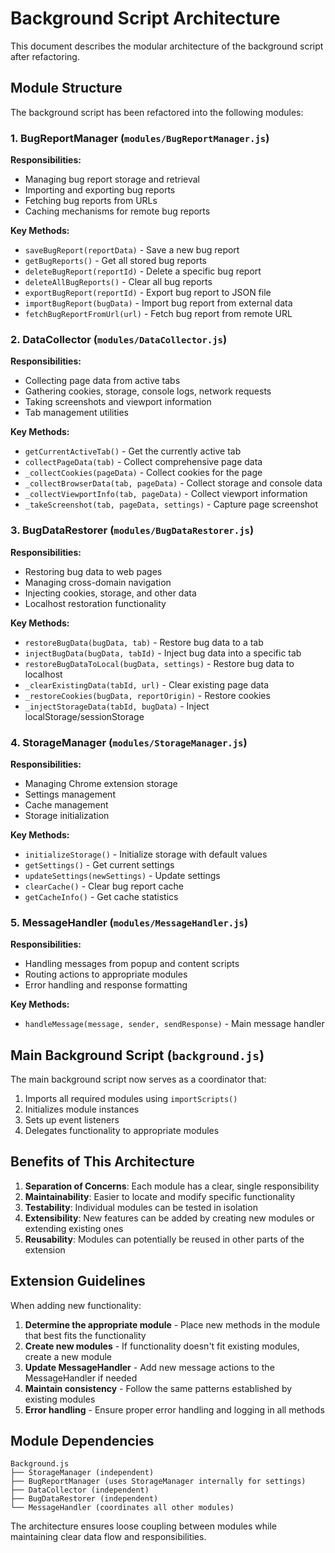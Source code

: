 # Background Script Architecture

This document describes the modular architecture of the background script after refactoring.

## Module Structure

The background script has been refactored into the following modules:

### 1. BugReportManager (`modules/BugReportManager.js`)
**Responsibilities:**
- Managing bug report storage and retrieval
- Importing and exporting bug reports
- Fetching bug reports from URLs
- Caching mechanisms for remote bug reports

**Key Methods:**
- `saveBugReport(reportData)` - Save a new bug report
- `getBugReports()` - Get all stored bug reports
- `deleteBugReport(reportId)` - Delete a specific bug report
- `deleteAllBugReports()` - Clear all bug reports
- `exportBugReport(reportId)` - Export bug report to JSON file
- `importBugReport(bugData)` - Import bug report from external data
- `fetchBugReportFromUrl(url)` - Fetch bug report from remote URL

### 2. DataCollector (`modules/DataCollector.js`)
**Responsibilities:**
- Collecting page data from active tabs
- Gathering cookies, storage, console logs, network requests
- Taking screenshots and viewport information
- Tab management utilities

**Key Methods:**
- `getCurrentActiveTab()` - Get the currently active tab
- `collectPageData(tab)` - Collect comprehensive page data
- `_collectCookies(pageData)` - Collect cookies for the page
- `_collectBrowserData(tab, pageData)` - Collect storage and console data
- `_collectViewportInfo(tab, pageData)` - Collect viewport information
- `_takeScreenshot(tab, pageData, settings)` - Capture page screenshot

### 3. BugDataRestorer (`modules/BugDataRestorer.js`)
**Responsibilities:**
- Restoring bug data to web pages
- Managing cross-domain navigation
- Injecting cookies, storage, and other data
- Localhost restoration functionality

**Key Methods:**
- `restoreBugData(bugData, tab)` - Restore bug data to a tab
- `injectBugData(bugData, tabId)` - Inject bug data into a specific tab
- `restoreBugDataToLocal(bugData, settings)` - Restore bug data to localhost
- `_clearExistingData(tabId, url)` - Clear existing page data
- `_restoreCookies(bugData, reportOrigin)` - Restore cookies
- `_injectStorageData(tabId, bugData)` - Inject localStorage/sessionStorage

### 4. StorageManager (`modules/StorageManager.js`)
**Responsibilities:**
- Managing Chrome extension storage
- Settings management
- Cache management
- Storage initialization

**Key Methods:**
- `initializeStorage()` - Initialize storage with default values
- `getSettings()` - Get current settings
- `updateSettings(newSettings)` - Update settings
- `clearCache()` - Clear bug report cache
- `getCacheInfo()` - Get cache statistics

### 5. MessageHandler (`modules/MessageHandler.js`)
**Responsibilities:**
- Handling messages from popup and content scripts
- Routing actions to appropriate modules
- Error handling and response formatting

**Key Methods:**
- `handleMessage(message, sender, sendResponse)` - Main message handler

## Main Background Script (`background.js`)

The main background script now serves as a coordinator that:
1. Imports all required modules using `importScripts()`
2. Initializes module instances
3. Sets up event listeners
4. Delegates functionality to appropriate modules

## Benefits of This Architecture

1. **Separation of Concerns**: Each module has a clear, single responsibility
2. **Maintainability**: Easier to locate and modify specific functionality
3. **Testability**: Individual modules can be tested in isolation
4. **Extensibility**: New features can be added by creating new modules or extending existing ones
5. **Reusability**: Modules can potentially be reused in other parts of the extension

## Extension Guidelines

When adding new functionality:

1. **Determine the appropriate module** - Place new methods in the module that best fits the functionality
2. **Create new modules** - If functionality doesn't fit existing modules, create a new module
3. **Update MessageHandler** - Add new message actions to the MessageHandler if needed
4. **Maintain consistency** - Follow the same patterns established by existing modules
5. **Error handling** - Ensure proper error handling and logging in all methods

## Module Dependencies

```
Background.js
├── StorageManager (independent)
├── BugReportManager (uses StorageManager internally for settings)
├── DataCollector (independent)
├── BugDataRestorer (independent)
└── MessageHandler (coordinates all other modules)
```

The architecture ensures loose coupling between modules while maintaining clear data flow and responsibilities.
